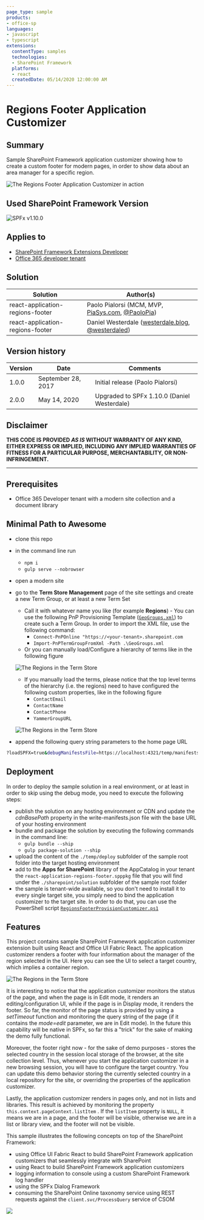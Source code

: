 ```yaml
---
page_type: sample
products:
- office-sp
languages:
- javascript
- typescript
extensions:
  contentType: samples
  technologies:
  - SharePoint Framework
  platforms:
  - react
  createdDate: 05/14/2020 12:00:00 AM
---
```

# Regions Footer Application Customizer

## Summary

Sample SharePoint Framework application customizer showing how to create a custom footer for modern pages, in order to show data about an area manager for a specific region.

![The Regions Footer Application Customizer in action](./assets/Regions-Footer.png)

## Used SharePoint Framework Version

![SPFx v1.10.0](https://img.shields.io/badge/SPFx-1.10.0-green.svg)

## Applies to

* [SharePoint Framework Extensions Developer](https://dev.office.com/sharepoint/docs/spfx/extensions/overview-extensions)
* [Office 365 developer tenant](http://dev.office.com/sharepoint/docs/spfx/set-up-your-developer-tenant)

## Solution

Solution|Author(s)
--------|---------
react-application-regions-footer|Paolo Pialorsi (MCM, MVP, [PiaSys.com](https://piasys.com), [@PaoloPia](https://twitter.com/PaoloPia))
react-application-regions-footer|Daniel Westerdale ([westerdale.blog](https://westerdale.blog), [@westerdaled](https://twitter.com/westerdaled))

## Version history

Version|Date|Comments
-------|----|--------
1.0.0|September 28, 2017|Initial release (Paolo Pialorsi)
2.0.0|May 14, 2020|Upgraded to SPFx 1.10.0 (Daniel Westerdale)

## Disclaimer

**THIS CODE IS PROVIDED *AS IS* WITHOUT WARRANTY OF ANY KIND, EITHER EXPRESS OR IMPLIED, INCLUDING ANY IMPLIED WARRANTIES OF FITNESS FOR A PARTICULAR PURPOSE, MERCHANTABILITY, OR NON-INFRINGEMENT.**

---

## Prerequisites

* Office 365 Developer tenant with a modern site collection and a document library

## Minimal Path to Awesome

* clone this repo
* in the command line run
  * `npm i`
  * `gulp serve --nobrowser`
* open a modern site
* go to the **Term Store Management** page of the site settings and create a new Term Group, or at least a new Term Set
  * Call it with whatever name you like (for example **Regions**) - You can use the following PnP Provisioning Template ([`GeoGroups.xml`](./GeoGroups.xml)) to create such a Term Group. In order to import the XML file, use the following command:
    * `Connect-PnPOnline "https://<your-tenant>.sharepoint.com`
    * `Import-PnPTermGroupFromXml -Path .\GeoGroups.xml`
  * Or you can manually load/Configure a hierarchy of terms like in the following figure

  ![The Regions in the Term Store](./assets/Regions-Footer-Taxonomy.png)

  * If you manually load the terms, please notice that the top level terms of the hierarchy (i.e. the regions) need to have configured the following custom properties, like in the following figure
    * `ContactEmail`
    * `ContactName`
    * `ContactPhone`
    * `YammerGroupURL`

  ![The Regions in the Term Store](./assets/Regions-Footer-Taxonomy-Custom-Properties.png)

* append the following query string parameters to the home page URL

```bash
?loadSPFX=true&debugManifestsFile=https://localhost:4321/temp/manifests.js&customActions={"67fd1d01-84e8-4fbf-85bd-4b80768c6080":{"location":"ClientSideExtension.ApplicationCustomizer","properties":{"SourceTermSetName":"Regions"}}}
```

## Deployment

In order to deploy the sample solution in a real environment, or at least in order to skip using the debug mode, you need to execute the following steps:
* publish the solution on any hosting environment or CDN and update the _cdnBasePath_ property in the write-manifests.json file with the base URL of your hosting environment
* bundle and package the solution by executing the following commands in the command line:
  * `gulp bundle --ship`
  * `gulp package-solution --ship`
* upload the content of the `./temp/deploy` subfolder of the sample root folder into the target hosting environment
* add to the **Apps for SharePoint** library of the AppCatalog in your tenant the `react-application-regions-footer.spppkg` file that you will find under the `./sharepoint/solution` subfolder of the sample root folder
* the sample is tenant-wide available, so you don't need to install it to every single target site, you simply need to bind the application customizer to the target site. In order to do that, you can use the PowerShell script [`RegionsFooterProvisionCustomizer.ps1`](./RegionsFooterProvisionCustomizer.ps1)

## Features

This project contains sample SharePoint Framework application customizer extension built using React and Office UI Fabric React. The application customizer renders a footer with four information about the manager of the region selected in the UI. Here you can see the UI to select a target country,
which implies a container region.

![The Regions in the Term Store](./assets/Regions-Footer-Config.png)

It is interesting to notice that the application customizer monitors the status of the page, and when the page is in Edit mode, it renders an editing/configuration UI, while if the page is in Display mode, it renders the footer.
So far, the monitor of the page status is provided by using a _setTimeout_ function and monitoring the query string of the page (if it contains the _mode=edit_ parameter, we are in Edit mode). In the future this capability will be native in SPFx, so far this a "trick" for the sake of making the demo fully functional.

Moreover, the footer right now - for the sake of demo purposes - stores the selected country in the session local storage of the browser, at the site collection level. Thus, whenever you start the application customizer in a new browsing session, you will have to configure the target country. You can update this demo behavior storing the currently selected country in a local repository for the site, or overriding the properties of the application customizer.

Lastly, the application customizer renders in pages only, and not in lists and libraries. This result is achieved by monitoring the property `this.context.pageContext.listItem` . If the `listItem` property is `NULL`, it means we are in a page, and the footer will be visible, otherwise we are in a list or library view, and the footer will not be visible.

This sample illustrates the following concepts on top of the SharePoint Framework:

* using Office UI Fabric React to build SharePoint Framework application customizers that seamlessly integrate with SharePoint
* using React to build SharePoint Framework application customizers
* logging information to console using a custom SharePoint Framework log handler
* using the SPFx Dialog Framework
* consuming the SharePoint Online taxonomy service using REST requests against the `client.svc/ProcessQuery` service of CSOM

![](https://telemetry.sharepointpnp.com/sp-dev-fx-extensions/samples/react-application-regions-footer)
